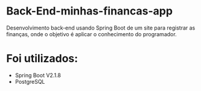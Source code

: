 # Back-End-minhas-financas-app

Desenvolvimento back-end usando Spring Boot de um site para registrar as finanças, onde o objetivo é aplicar o conhecimento do programador.

# Foi utilizados:
* Spring Boot V2.1.8
* PostgreSQL

